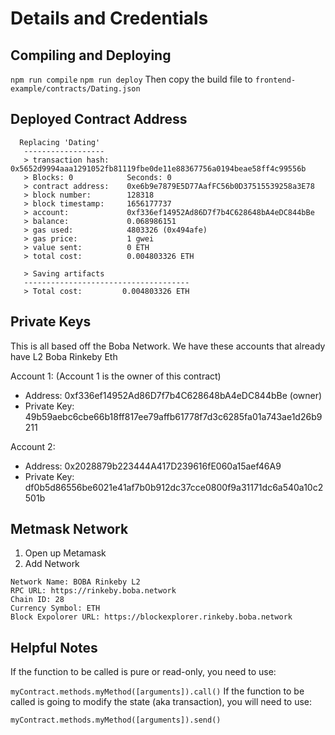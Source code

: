 # Details and Credentials

## Compiling and Deploying
`npm run compile`
`npm run deploy`
Then copy the build file to `frontend-example/contracts/Dating.json`

## Deployed Contract Address
```
  Replacing 'Dating'
   ------------------
   > transaction hash:    0x5652d9994aaa1291052fb81119fbe0de11e88367756a0194beae58ff4c99556b
   > Blocks: 0            Seconds: 0
   > contract address:    0xe6b9e7879E5D77AafFC56b0D37515539258a3E78
   > block number:        128318
   > block timestamp:     1656177737
   > account:             0xf336ef14952Ad86D7f7b4C628648bA4eDC844bBe
   > balance:             0.068986151
   > gas used:            4803326 (0x494afe)
   > gas price:           1 gwei
   > value sent:          0 ETH
   > total cost:          0.004803326 ETH

   > Saving artifacts
   -------------------------------------
   > Total cost:         0.004803326 ETH
```

## Private Keys
This is all based off the Boba Network. We have these accounts that already have L2 Boba Rinkeby Eth

Account 1: (Account 1 is the owner of this contract)

- Address: 0xf336ef14952Ad86D7f7b4C628648bA4eDC844bBe (owner)
- Private Key: 49b59aebc6cbe66b18ff817ee79affb61778f7d3c6285fa01a743ae1d26b9211

Account 2:
- Address: 0x2028879b223444A417D239616fE060a15aef46A9
- Private Key: df0b5d86556be6021e41af7b0b912dc37cce0800f9a31171dc6a540a10c2501b

## Metmask Network 
1. Open up Metamask
2. Add Network

```
Network Name: BOBA Rinkeby L2
RPC URL: https://rinkeby.boba.network
Chain ID: 28
Currency Symbol: ETH
Block Expolorer URL: https://blockexplorer.rinkeby.boba.network
```

## Helpful Notes

If the function to be called is pure or read-only, you need to use:

`myContract.methods.myMethod([arguments]).call()`
If the function to be called is going to modify the state (aka transaction), you will need to use:

`myContract.methods.myMethod([arguments]).send()`